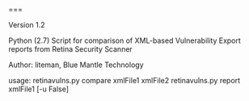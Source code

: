 
===

Version 1.2

Python (2.7) Script for comparison of XML-based Vulnerability Export reports from Retina Security Scanner

Author: liteman,  Blue Mantle Technology

usage:  retinavulns.py compare xmlFile1 xmlFile2
        retinavulns.py report xmlFile1 [-u False]



